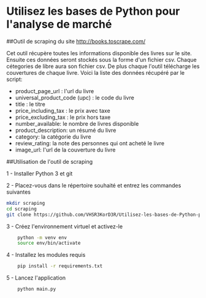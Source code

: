 # Utilisez les bases de Python pour l'analyse de marché

##Outil de scraping du site http://books.toscrape.com/

Cet outil récupère toutes les informations disponible des livres sur le site.
Ensuite ces données seront stockés sous la forme d'un fichier csv. Chaque cétegories de libre aura son fichier csv.
De plus chaque l'outil télécharge les couvertures de chaque livre.
Voici la liste des données récupéré par le script:

 - product_page_url : l'url du livre
 - universal_product_code (upc) : le code du livre
 - title : le titre
 - price_including_tax : le prix avec taxe
 - price_excluding_tax : le prix hors taxe
 - number_available: le nombre de livres disponible
 - product_description: un résumé du livre
 - category: la catégorie du livre
 - review_rating: la note des personnes qui ont acheté le livre
 - image_url: l'url de la couverture du livre


##Utilisation de l'outil de scraping

1 - Installer Python 3 et git

2 - Placez-vous dans le répertoire souhaité et entrez les commandes suivantes
```bash
mkdir scraping
cd scraping
git clone https://github.com/VHSR3KorD3R/Utilisez-les-bases-de-Python-pour-l-analyse-de-march-.git
```

3 - Créez l'environnement virtuel et activez-le
```bash
    python -m venv env
    source env/bin/activate
```

4 - Installez les modules requis
```bash
    pip install -r requirements.txt
```

5 - Lancez l'application 
```bash
    python main.py
```